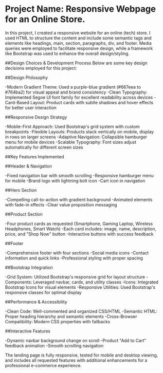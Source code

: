 # Project Name: Responsive Webpage for an Online Store.

In this project, I created a responsive website for an online (tech) store. I used HTML to structure the content and include some semantic tags and elements like headings, main, section, paragraphs, div, and
footer. Media queries were employed to facilitate responsive design, while a framework like Bootstrap was used to enhance the overall design/styling. 


##Design Choices & Development Process
Below are some key design decisions employed for this project:

##Design Philosophy

-Modern Gradient Theme: Used a purple-blue gradient (#667eea to #764ba2) for visual appeal and brand consistency
-Clean Typography: Implemented Segoe UI font family for excellent readability across devices
-Card-Based Layout: Product cards with subtle shadows and hover effects for better user interaction

##Responsive Design Strategy

-Mobile-First Approach: Used Bootstrap's grid system with custom breakpoints
-Flexible Layouts: Products stack vertically on mobile, display in rows on larger screens
-Adaptive Navigation: Collapsible hamburger menu for mobile devices
-Scalable Typography: Font sizes adjust automatically for different screen sizes

##Key Features Implemented

##Header & Navigation

-Fixed navigation bar with smooth scrolling
-Responsive hamburger menu for mobile
-Brand logo with lightning bolt icon
-Cart icon in navigation

##Hero Section

-Compelling call-to-action with gradient background
-Animated elements with fade-in effects
-Clear value proposition messaging

##Product Section

-Four product cards as requested (Smartphone, Gaming Laptop, Wireless Headphones, Smart Watch)
-Each card includes: image, name, description, price, and "Shop Now" button
-Interactive buttons with success feedback

##Footer

-Comprehensive footer with four sections
-Social media icons
-Contact information and quick links
-Professional styling with proper spacing

##Bootstrap Integration

-Grid System: Utilized Bootstrap's responsive grid for layout structure
-Components: Leveraged navbar, cards, and utility classes
-Icons: Integrated Bootstrap Icons for visual elements
-Responsive Utilities: Used Bootstrap's responsive classes for optimal display

##Performance & Accessibility

-Clean Code: Well-commented and organized CSS/HTML
-Semantic HTML: Proper heading hierarchy and semantic elements
-Cross-Browser Compatibility: Modern CSS properties with fallbacks

##Interactive Features

-Dynamic navbar background change on scroll
-Product "Add to Cart" feedback animation
-Smooth scrolling navigation

The landing page is fully responsive, tested for mobile and desktop viewing, and includes all requested features with additional enhancements for a professional e-commerce experience.
